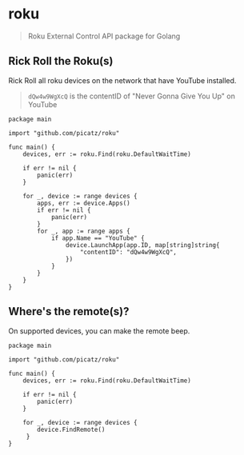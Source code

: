 # roku
> Roku External Control API package for Golang

## Rick Roll the Roku(s)

Rick Roll all roku devices on the network that have YouTube installed.
> `dQw4w9WgXcQ` is the contentID of "Never Gonna Give You Up" on YouTube

```golang
package main

import "github.com/picatz/roku"

func main() {
    devices, err := roku.Find(roku.DefaultWaitTime)

    if err != nil {
        panic(err)
    }

    for _, device := range devices {
        apps, err := device.Apps()
        if err != nil {
            panic(err)
        }
        for _, app := range apps {
            if app.Name == "YouTube" {
                device.LaunchApp(app.ID, map[string]string{
                    "contentID": "dQw4w9WgXcQ",
                })
            }
        }
    }
}
```

## Where's the remote(s)?

On supported devices, you can make the remote beep.

```golang
package main

import "github.com/picatz/roku"

func main() {
    devices, err := roku.Find(roku.DefaultWaitTime)

    if err != nil {
        panic(err)
    }

    for _, device := range devices {
        device.FindRemote()
     }
}
```
